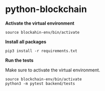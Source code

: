 # python-blockchain

**Activate the virtual environment**

```
source blockahin-env/bin/activate
```

**Install all packages**
```
pip3 install -r requirements.txt
```

**Run the tests**

Make sure to activate the virtual environment.

```
source blockchain-env/bin/activate
python3 -m pytest backend/tests
```